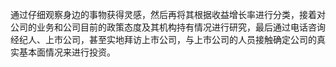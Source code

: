 通过仔细观察身边的事物获得灵感，然后再将其根据收益增长率进行分类，接着对公司的业务和公司目前的政策态度及其机构持有情况进行研究，最后通过电话咨询经纪人、上市公司，甚至实地拜访上市公司，与上市公司的人员接触确定公司的真实基本面情况来进行投资。
